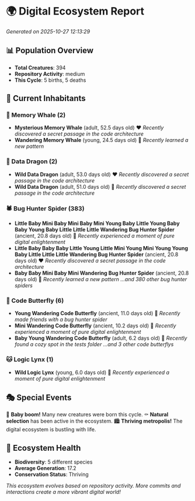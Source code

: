 # 🌍 Digital Ecosystem Report
*Generated on 2025-10-27 12:13:29*

## 📊 Population Overview
- **Total Creatures**: 394
- **Repository Activity**: medium
- **This Cycle**: 5 births, 5 deaths

## 👥 Current Inhabitants

### 🐋 Memory Whale (2)
- **Mysterious Memory Whale** (adult, 52.5 days old) ❤️
  *Recently discovered a secret passage in the code architecture*
- **Wandering Memory Whale** (young, 24.5 days old) 💛
  *Recently learned a new pattern*

### 🐉 Data Dragon (2)
- **Wild Data Dragon** (adult, 53.0 days old) ❤️
  *Recently discovered a secret passage in the code architecture*
- **Wild Data Dragon** (adult, 51.0 days old) 💛
  *Recently discovered a secret passage in the code architecture*

### 🕷️ Bug Hunter Spider (383)
- **Little Baby Mini Baby Mini Baby Mini Young Baby Little Young Baby Baby Young Baby Little Little Little Wandering Bug Hunter Spider** (ancient, 20.8 days old) 💛
  *Recently experienced a moment of pure digital enlightenment*
- **Little Baby Baby Baby Little Young Little Mini Young Mini Young Young Baby Little Little Little Wandering Bug Hunter Spider** (ancient, 20.8 days old) ❤️
  *Recently discovered a secret passage in the code architecture*
- **Baby Baby Mini Baby Mini Wandering Bug Hunter Spider** (ancient, 20.8 days old) 💛
  *Recently learned a new pattern*
  *...and 380 other bug hunter spiders*

### 🦋 Code Butterfly (6)
- **Young Wandering Code Butterfly** (ancient, 11.0 days old) 💛
  *Recently made friends with a bug hunter spider*
- **Mini Wandering Code Butterfly** (ancient, 10.2 days old) 💚
  *Recently experienced a moment of pure digital enlightenment*
- **Baby Young Wandering Code Butterfly** (adult, 6.2 days old) 💚
  *Recently found a cozy spot in the tests folder*
  *...and 3 other code butterflys*

### 🐱 Logic Lynx (1)
- **Wild Logic Lynx** (young, 6.0 days old) 💚
  *Recently experienced a moment of pure digital enlightenment*

## 🎭 Special Events

🎉 **Baby boom!** Many new creatures were born this cycle.
⚰️ **Natural selection** has been active in the ecosystem.
🏙️ **Thriving metropolis!** The digital ecosystem is bustling with life.

## 🔬 Ecosystem Health
- **Biodiversity**: 5 different species
- **Average Generation**: 17.2
- **Conservation Status**: Thriving

*This ecosystem evolves based on repository activity. More commits and interactions create a more vibrant digital world!*